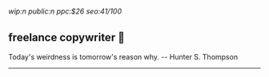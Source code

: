 ###### wip:n public:n ppc:$26 seo:41/100

## freelance copywriter :fried_egg:

Today's weirdness is tomorrow's reason why.
		-- Hunter S. Thompson


----------


